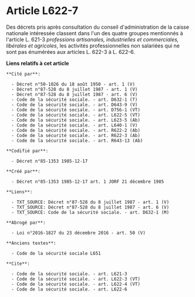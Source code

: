 # Article L622-7

Des décrets pris après consultation du conseil d'administration de la caisse nationale intéressée classent dans l'un des
quatre groupes mentionnés à l'article L. 621-3 *professions artisanales, industrielles et commerciales, libérales et
agricoles*, les activités professionnelles non salariées qui ne sont pas énumérées aux articles L. 622-3 à L. 622-6.

**Liens relatifs à cet article**

	**Cité par**:

	  - Décret n°50-1026 du 18 août 1950 - art. 1 (V)
	  - Décret n°87-528 du 8 juillet 1987 - art. 1 (V)
	  - Décret n°87-528 du 8 juillet 1987 - art. 6 (V)
	  - Code de la sécurité sociale. - art. D632-1 (T)
	  - Code de la sécurité sociale. - art. D643-9 (V)
	  - Code de la sécurité sociale. - art. D756-1 (VT)
	  - Code de la sécurité sociale. - art. L622-5 (VT)
	  - Code de la sécurité sociale. - art. L623-5 (Ab)
	  - Code de la sécurité sociale. - art. L640-1 (V)
	  - Code de la sécurité sociale. - art. R622-2 (Ab)
	  - Code de la sécurité sociale. - art. R622-3 (Ab)
	  - Code de la sécurité sociale. - art. R643-13 (Ab)

	**Codifié par**:

	  - Décret n°85-1353 1985-12-17

	**Créé par**:

	  - Décret n°85-1353 1985-12-17 art. 1 JORF 21 décembre 1985

	**Liens**:

	  - TXT_SOURCE: Décret n°87-528 du 8 juillet 1987 - art. 1 (V)
	  - TXT_SOURCE: Décret n°87-528 du 8 juillet 1987 - art. 6 (V)
	  - TXT_SOURCE: Code de la sécurité sociale. - art. D632-1 (M)

	**Abrogé par**:

	  - Loi n°2016-1827 du 23 décembre 2016 - art. 50 (V)

	**Anciens textes**:

	  - Code de la sécurité sociale L651

	**Cite**:

	  - Code de la sécurité sociale. - art. L621-3
	  - Code de la sécurité sociale. - art. L622-3 (VT)
	  - Code de la sécurité sociale. - art. L622-4 (VT)
	  - Code de la sécurité sociale. - art. L622-6
